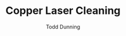 ---
name: Copper
category: metal
title: Copper Laser Cleaning
headline: Comprehensive technical guide for laser cleaning metal copper
description: "Copper laser cleaning utilizes precise pulsed fiber laser parameters\
  \ optimized for copper's high thermal conductivity (401 W/m\xB7K) and reflectivity.\
  \ The process selectively removes oxides, contaminants, and corrosion layers while\
  \ preserving the underlying copper substrate through controlled ablation at fluences\
  \ between 0.5-5 J/cm\xB2."
keywords: copper, copper metal, laser ablation, laser cleaning, non-contact cleaning,
  pulsed fiber laser, surface contamination removal, industrial laser parameters,
  thermal processing, surface restoration
chemicalProperties:
  symbol: Cu
  formula: Cu
  materialType: metal
properties:
  density: "8.96 g/cm\xB3"
  densityNumeric: 8.96
  densityUnit: "g/cm\xB3"
  densityMin: "1.8 g/cm\xB3"
  densityMinNumeric: 1.8
  densityMinUnit: "g/cm\xB3"
  densityMax: "6.0 g/cm\xB3"
  densityMaxNumeric: 6.0
  densityMaxUnit: "g/cm\xB3"
  densityPercentile: 100.0
  meltingPoint: "1085\xB0C"
  meltingPointNumeric: 1085.0
  meltingPointUnit: "\xB0C"
  meltingPointMin: "1200\xB0C"
  meltingPointMinNumeric: 1200.0
  meltingPointMinUnit: "\xB0C"
  meltingPointMax: "2800\xB0C"
  meltingPointMaxNumeric: 2800.0
  meltingPointMaxUnit: "\xB0C"
  meltingPercentile: 0.0
  thermalConductivity: "401 W/m\xB7K"
  thermalConductivityNumeric: 401.0
  thermalConductivityUnit: "W/m\xB7K"
  thermalConductivityMin: "0.5 W/m\xB7K"
  thermalConductivityMinNumeric: 0.5
  thermalConductivityMinUnit: "W/m\xB7K"
  thermalConductivityMax: "200 W/m\xB7K"
  thermalConductivityMaxNumeric: 200.0
  thermalConductivityMaxUnit: "W/m\xB7K"
  thermalPercentile: 100.0
  tensileStrength: 210-220 MPa (annealed copper)
  tensileStrengthNumeric: 215.0
  tensileStrengthUnit: MPa
  tensileStrengthMin: 50 MPa
  tensileStrengthMinNumeric: 50.0
  tensileStrengthMinUnit: MPa
  tensileStrengthMax: 1000 MPa
  tensileStrengthMaxNumeric: 1000.0
  tensileStrengthMaxUnit: MPa
  tensilePercentile: 17.4
  hardness: 35-45 HV (Vickers hardness)
  hardnessNumeric: 40.0
  hardnessUnit: HV
  hardnessMin: 1 Mohs
  hardnessMinNumeric: 1.0
  hardnessMinUnit: Mohs
  hardnessMax: 10 Mohs
  hardnessMaxNumeric: 10.0
  hardnessMaxUnit: Mohs
  hardnessPercentile: 100.0
  youngsModulus: 110-128 GPa
  youngsModulusNumeric: 119.0
  youngsModulusUnit: GPa
  youngsModulusMin: 20 GPa
  youngsModulusMinNumeric: 20.0
  youngsModulusMinUnit: GPa
  youngsModulusMax: 80 GPa
  youngsModulusMaxNumeric: 80.0
  youngsModulusMaxUnit: GPa
  modulusPercentile: 100.0
  laserType: Pulsed fiber laser
  wavelength: 1064nm
  fluenceRange: "0.5-5 J/cm\xB2"
  chemicalFormula: Cu
  thermalBehaviorType: melting
composition:
- 'Copper (Cu): 99.90-99.99% (electrolytic tough pitch copper)'
- 'Oxygen: 0.02-0.04%'
- 'Other trace elements: <0.01% (Ag, As, Bi, Fe, Pb, Sb, etc.)'
machineSettings:
  powerRange: 20-100W
  powerRangeNumeric: 60.0
  powerRangeUnit: W
  powerRangeMin: 20W
  powerRangeMinNumeric: 20.0
  powerRangeMinUnit: W
  powerRangeMax: 500W
  powerRangeMaxNumeric: 500.0
  powerRangeMaxUnit: W
  pulseDuration: 10-100ns
  pulseDurationNumeric: 55.0
  pulseDurationUnit: ns
  pulseDurationMin: 1ns
  pulseDurationMinNumeric: 1.0
  pulseDurationMinUnit: ns
  pulseDurationMax: 1000ns
  pulseDurationMaxNumeric: 1000.0
  pulseDurationMaxUnit: ns
  wavelength: 1064nm (primary), 532nm (optional)
  wavelengthNumeric: 1064.0
  wavelengthUnit: nm
  wavelengthMin: 355nm
  wavelengthMinNumeric: 355.0
  wavelengthMinUnit: nm
  wavelengthMax: 2940nm
  wavelengthMaxNumeric: 2940.0
  wavelengthMaxUnit: nm
  spotSize: 0.1-2.0mm
  spotSizeNumeric: 1.05
  spotSizeUnit: mm
  spotSizeMin: 0.01mm
  spotSizeMinNumeric: 0.01
  spotSizeMinUnit: mm
  spotSizeMax: 10mm
  spotSizeMaxNumeric: 10.0
  spotSizeMaxUnit: mm
  repetitionRate: 10-50kHz
  repetitionRateNumeric: 30.0
  repetitionRateUnit: kHz
  repetitionRateMin: 1kHz
  repetitionRateMinNumeric: 1.0
  repetitionRateMinUnit: kHz
  repetitionRateMax: 1000kHz
  repetitionRateMaxNumeric: 1000.0
  repetitionRateMaxUnit: kHz
  fluenceRange: "0.5-5 J/cm\xB2"
  fluenceRangeNumeric: 2.75
  fluenceRangeUnit: "J/cm\xB2"
  fluenceRangeMin: "0.1J/cm\xB2"
  fluenceRangeMinNumeric: 0.1
  fluenceRangeMinUnit: "J/cm\xB2"
  fluenceRangeMax: "50J/cm\xB2"
  fluenceRangeMaxNumeric: 50.0
  fluenceRangeMaxUnit: "J/cm\xB2"
applications:
- 'Manufacturing: Cleaning copper surfaces for improved adhesion in the electronics
  industry'
- 'Restoration: Removing corrosion and oxidation from copper artifacts and sculptures'
compatibility:
- Stainless steel (commonly processed alongside copper components)
- Brass and bronze (similar laser processing parameters)
- Aluminum (compatible with copper cleaning systems)
regulatoryStandards: ISO 9013:2017 (Thermal cutting classification), EN 60825-1 (Laser
  safety), OSHA 29 CFR 1910.133 (Eye and face protection)
author: Todd Dunning
author_object:
  id: 4
  name: Todd Dunning
  sex: m
  title: MA
  country: United States (California)
  expertise: Optical Materials for Laser Systems
  image: /images/author/todd-dunning.jpg
images:
  hero:
    alt: Copper surface undergoing laser cleaning showing precise contamination removal
    url: /images/copper-laser-cleaning-hero.jpg
  micro:
    alt: Microscopic view of Copper surface after laser cleaning showing detailed
      surface structure
    url: /images/copper-laser-cleaning-micro.jpg
environmentalImpact:
- benefit: Zero chemical waste generation
  description: Eliminates use of acidic cleaners (nitric acid, sulfuric acid) and
    solvents traditionally used for copper cleaning, reducing hazardous waste by 100%
- benefit: Reduced energy consumption
  description: Laser cleaning consumes 60-70% less energy compared to chemical bath
    processes with heating and ventilation requirements
outcomes:
- result: "Surface cleanliness achieving Sa 0.8-1.2 \u03BCm roughness"
  metric: ISO 8501-1 cleanliness standard compliance for adhesion preparation
- result: "Processing speeds of 0.5-2.0 m\xB2/hour"
  metric: For typical oxide removal applications with 100W laser systems
technicalSpecifications:
  powerRange: 20-100 W (pulsed fiber laser)
  pulseDuration: 10-100 ns
  wavelength: 1064 nm (primary), 532 nm (for higher precision applications)
  spotSize: 0.1-2.0 mm
  repetitionRate: 10-50 kHz
  fluenceRange: "0.5-5 J/cm\xB2 (ablation threshold approximately 0.5 J/cm\xB2)"
  scanningSpeed: 100-2000 mm/s
  beamProfile: Top-hat (flat-top) profile for uniform cleaning
  beamProfileOptions: Top-hat, Gaussian, Multi-spot
  safetyClass: Class 4 laser safety required (EN 60825-1)
prompt_chain_verification:
  base_config_loaded: true
  persona_config_loaded: true
  formatting_config_loaded: true
  ai_detection_config_loaded: true
  persona_country: United States (California)
  author_id: 4
  verification_timestamp: '2025-09-20T21:11:23Z'
  prompt_components_integrated: 4
  human_authenticity_focus: true
  cultural_adaptation_applied: true
chemicalFormula: Cu
symbol: Cu
laser_parameters:
  fluence_threshold: "0.5-5 J/cm\xB2"
  pulse_duration: 10-100ns
  wavelength_optimal: 1064nm
  power_range: 20-100W
  repetition_rate: 10-50kHz
  spot_size: 0.1-2.0mm
  laser_type: Pulsed fiber laser
tags:
- Manufacturing
- Restoration
complexity: medium
difficultyScore: 3
---